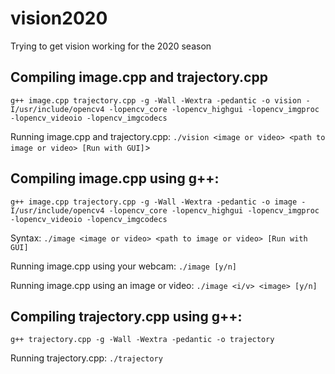 # vision2020
Trying to get vision working for the 2020 season

## Compiling image.cpp and trajectory.cpp
`g++ image.cpp trajectory.cpp -g -Wall -Wextra -pedantic -o vision -I/usr/include/opencv4 -lopencv_core -lopencv_highgui -lopencv_imgproc -lopencv_videoio -lopencv_imgcodecs`

Running image.cpp and trajectory.cpp:
`./vision <image or video> <path to image or video> [Run with GUI]`>

## Compiling image.cpp using g++:
`g++ image.cpp trajectory.cpp -g -Wall -Wextra -pedantic -o image -I/usr/include/opencv4 -lopencv_core -lopencv_highgui -lopencv_imgproc -lopencv_videoio -lopencv_imgcodecs`

Syntax:
`./image <image or video> <path to image or video> [Run with GUI]`

Running image.cpp using your webcam:
`./image [y/n]`

Running image.cpp using an image or video:
`./image <i/v> <image> [y/n]`

## Compiling trajectory.cpp using g++:
`g++ trajectory.cpp -g -Wall -Wextra -pedantic -o trajectory`

Running trajectory.cpp:
`./trajectory`